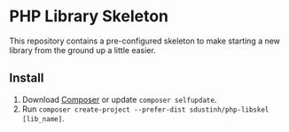 # PHP Library Skeleton

This repository contains a pre-configured skeleton to make starting a new library from the ground up a little easier.

## Install

1. Download [Composer](https://getcomposer.org) or update `composer selfupdate`.
2. Run `composer create-project --prefer-dist sdustinh/php-libskel [lib_name]`.
